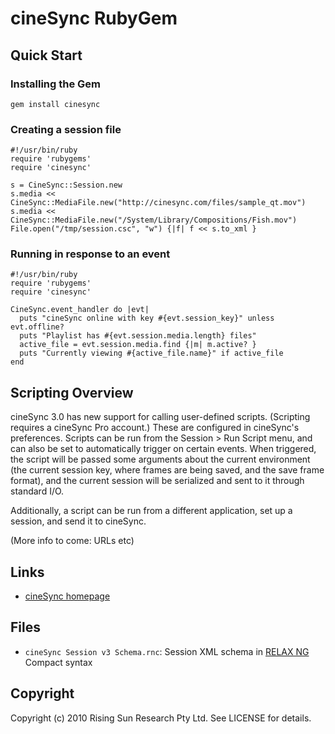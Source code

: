 # cineSync RubyGem

## Quick Start
### Installing the Gem

    gem install cinesync

### Creating a session file

    #!/usr/bin/ruby
    require 'rubygems'
    require 'cinesync'

    s = CineSync::Session.new
    s.media << CineSync::MediaFile.new("http://cinesync.com/files/sample_qt.mov")
    s.media << CineSync::MediaFile.new("/System/Library/Compositions/Fish.mov")
    File.open("/tmp/session.csc", "w") {|f| f << s.to_xml }


### Running in response to an event

    #!/usr/bin/ruby
    require 'rubygems'
    require 'cinesync'

    CineSync.event_handler do |evt|
      puts "cineSync online with key #{evt.session_key}" unless evt.offline?
      puts "Playlist has #{evt.session.media.length} files"
      active_file = evt.session.media.find {|m| m.active? }
      puts "Currently viewing #{active_file.name}" if active_file
    end


## Scripting Overview

cineSync 3.0 has new support for calling user-defined scripts. (Scripting requires a cineSync Pro account.) These are configured in cineSync's preferences. Scripts can be run from the Session &gt; Run Script menu, and can also be set to automatically trigger on certain events. When triggered, the script will be passed some arguments about the current environment (the current session key, where frames are being saved, and the save frame format), and the current session will be serialized and sent to it through standard I/O.

Additionally, a script can be run from a different application, set up a session, and send it to cineSync.

(More info to come: URLs etc)


## Links

 * [cineSync homepage](http://cinesync.com/)

## Files

 * `cineSync Session v3 Schema.rnc`: Session XML schema in [RELAX NG](http://relaxng.org/) Compact syntax

## Copyright

Copyright (c) 2010 Rising Sun Research Pty Ltd. See LICENSE for details.
